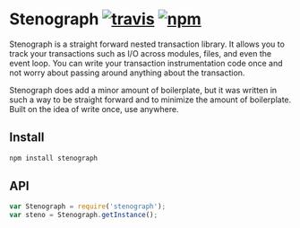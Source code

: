 # Stenograph [![travis](https://img.shields.io/travis/sneekers/stenograph.svg)](https://travis-ci.org/sneekers/stenograph) [![npm](https://img.shields.io/npm/v/stenograph.svg)](https://npmjs.org/package/stenograph)

Stenograph is a straight forward nested transaction library. It allows you to track your transactions such as I/O
across modules, files, and even the event loop. You can write your transaction instrumentation code once and not
worry about passing around anything about the transaction.

Stenograph does add a minor amount of boilerplate, but it was written in such a way to be straight forward
and to minimize the amount of boilerplate. Built on the idea of write once, use anywhere.

## Install
```sh
npm install stenograph
```

## API

```js
var Stenograph = require('stenograph');
var steno = Stenograph.getInstance();
```
